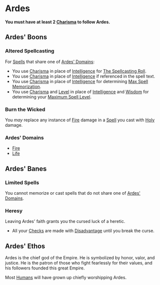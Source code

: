 ---
---

# Ardes

**You must have at least 2 [Charisma](../../../../Player%20Characters/Chosen%20Statistics/Charisma.md) to follow Ardes.**

## Ardes' Boons

### Altered Spellcasting

For [Spells](../../../Spells.md) that share one of [Ardes' Domains](Ardes.md#Ardes'%20Domains):

* You use [Charisma](../../../../Player%20Characters/Chosen%20Statistics/Charisma.md) in place of [Intelligence](../../../../Player%20Characters/Chosen%20Statistics/Intelligence.md) for [The Spellcasting Roll](../../../Spellcasting.md#The%20Spellcasting%20Roll).
* You use [Charisma](../../../../Player%20Characters/Chosen%20Statistics/Charisma.md) in place of [Intelligence](../../../../Player%20Characters/Chosen%20Statistics/Intelligence.md) if referenced in the spell text.
* You use [Charisma](../../../../Player%20Characters/Chosen%20Statistics/Charisma.md) in place of [Intelligence](../../../../Player%20Characters/Chosen%20Statistics/Intelligence.md) for determining [Max Spell Memorization](../../../Spell%20Memorization.md).
* You use [Charisma](../../../../Player%20Characters/Chosen%20Statistics/Charisma.md) and [Level](../../../../Player%20Characters/Derived%20Statistics/Level.md) in place of [Intelligence](../../../../Player%20Characters/Chosen%20Statistics/Intelligence.md) and [Wisdom](../../../../Player%20Characters/Chosen%20Statistics/Wisdom.md) for determining your [Maximum Spell Level](../../../Spell%20Level.md#Max%20Spell%20Level).

### Burn the Wicked

You *may* replace any instance of [Fire](../../../Spell%20Domains/Fire.md) damage in a [Spell](../../../Spells.md) you cast with [Holy](../../../../Damage%20Types/Holy.md) damage.

### Ardes' Domains

* [Fire](../../../Spell%20Domains/Fire.md)
* [Life](../../../Spell%20Domains/Life.md)

## Ardes' Banes

### Limited Spells

You cannot memorize or cast spells that do not share one of [Ardes' Domains](Ardes.md#Ardes'%20Domains).

### Heresy

Leaving Ardes' faith grants you the cursed luck of a heretic.

* All your [Checks](../../../../Game%20Procedures/Check.md) are made with [Disadvantage](../../../../Game%20Procedures/Dice%20Rolls/Disadvantage.md) until you break the curse.

## Ardes' Ethos

Ardes is the chief god of the Empire. He is symbolized by honor, valor, and justice. He is the patron of those who fight fearlessly for their values, and his followers founded this great Empire.

Most [Humans](../../../../Player%20Characters/Ancenstries/Humans.md) will have grown up chiefly worshipping Ardes.

